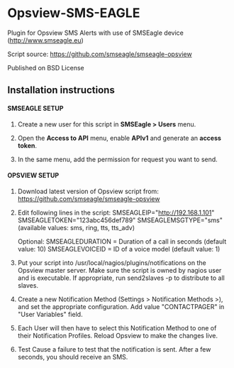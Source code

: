 Opsview-SMS-EAGLE
================

Plugin for Opsview SMS Alerts with use of SMSEagle device (http://www.smseagle.eu)

Script source: https://github.com/smseagle/smseagle-opsview

Published on BSD License


Installation instructions
-------------------------

#### SMSEAGLE SETUP

1. Create a new user for this script in **SMSEagle > Users** menu.


2. Open the **Access to API** menu, enable **APIv1** and generate an **access token**.


3. In the same menu, add the permission for request you want to send.


#### OPSVIEW SETUP

1. Download latest version of Opsview script from: https://github.com/smseagle/smseagle-opsview


2. Edit following lines in the script:
   SMSEAGLEIP="http://192.168.1.101"
   SMSEAGLETOKEN="123abc456def789"
   SMSEAGLEMSGTYPE="sms" (available values: sms, ring, tts, tts_adv)

   Optional:
   SMSEAGLEDURATION = Duration of a call in seconds (default value: 10)
   SMSEAGLEVOICEID = ID of a voice model (default value: 1)


3. Put your script into /usr/local/nagios/plugins/notifications on the Opsview master server.
   Make sure the script is owned by nagios user and is executable. 
   If appropriate, run send2slaves -p to distribute to all slaves.
    
	
4. Create a new Notification Method (Settings > Notification Methods >), and set the appropriate configuration.
   Add value "CONTACTPAGER" in "User Variables" field.


5. Each User will then have to select this Notification Method to one of their Notification Profiles.
   Reload Opsview to make the changes live.

   
6. Test
   Cause a failure to test that the notification is sent.
   After a few seconds, you should receive an SMS.

